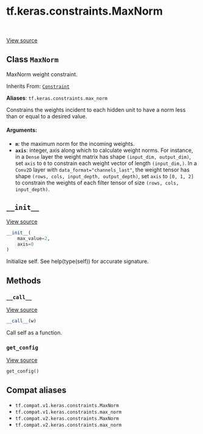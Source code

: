 <div itemscope itemtype="http://developers.google.com/ReferenceObject">
<meta itemprop="name" content="tf.keras.constraints.MaxNorm" />
<meta itemprop="path" content="Stable" />
<meta itemprop="property" content="__call__"/>
<meta itemprop="property" content="__init__"/>
<meta itemprop="property" content="get_config"/>
</div>

# tf.keras.constraints.MaxNorm

<!-- Insert buttons and diff -->

<table class="tfo-notebook-buttons tfo-api" align="left">
</table>

<a target="_blank" href="/code/stable/tensorflow/python/keras/constraints.py">View source</a>



## Class `MaxNorm`

MaxNorm weight constraint.

Inherits From: [`Constraint`](../../../tf/keras/constraints/Constraint.md)

**Aliases**: `tf.keras.constraints.max_norm`

<!-- Placeholder for "Used in" -->

Constrains the weights incident to each hidden unit
to have a norm less than or equal to a desired value.

#### Arguments:


* <b>`m`</b>: the maximum norm for the incoming weights.
* <b>`axis`</b>: integer, axis along which to calculate weight norms.
    For instance, in a `Dense` layer the weight matrix
    has shape `(input_dim, output_dim)`,
    set `axis` to `0` to constrain each weight vector
    of length `(input_dim,)`.
    In a `Conv2D` layer with `data_format="channels_last"`,
    the weight tensor has shape
    `(rows, cols, input_depth, output_depth)`,
    set `axis` to `[0, 1, 2]`
    to constrain the weights of each filter tensor of size
    `(rows, cols, input_depth)`.

<h2 id="__init__"><code>__init__</code></h2>

<a target="_blank" href="/code/stable/tensorflow/python/keras/constraints.py">View source</a>

``` python
__init__(
    max_value=2,
    axis=0
)
```

Initialize self.  See help(type(self)) for accurate signature.




## Methods

<h3 id="__call__"><code>__call__</code></h3>

<a target="_blank" href="/code/stable/tensorflow/python/keras/constraints.py">View source</a>

``` python
__call__(w)
```

Call self as a function.


<h3 id="get_config"><code>get_config</code></h3>

<a target="_blank" href="/code/stable/tensorflow/python/keras/constraints.py">View source</a>

``` python
get_config()
```








## Compat aliases

* `tf.compat.v1.keras.constraints.MaxNorm`
* `tf.compat.v1.keras.constraints.max_norm`
* `tf.compat.v2.keras.constraints.MaxNorm`
* `tf.compat.v2.keras.constraints.max_norm`

